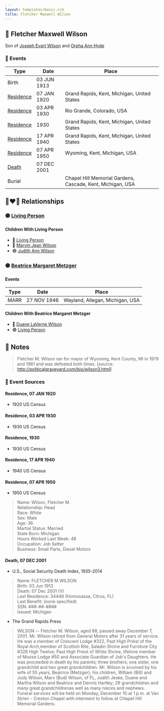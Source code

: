 ```yaml
---
layout: templates/basic.njk
title: Fletcher Maxwell Wilson
---
```

## 🔵 Fletcher Maxwell Wilson

Son of [Joseph Evart Wilson](/people/5/57306025) and [Orpha Ann Hyde](/people/6/63932813)

### 📆 Events

Type | Date | Place
------ | ------ | ------
Birth | 03 JUN 1913 |
[Residence](#event-1) | 07 JAN 1920 | Grand Rapids, Kent, Michigan, United States
[Residence](#event-2) | 03 APR 1930 | Rio Grande, Colorado, USA
[Residence](#event-3) | 1930 | Grand Rapids, Kent, Michigan, United States
[Residence](#event-4) | 17 APR 1940 | Grand Rapids, Kent, Michigan, United States
[Residence](#event-5) | 07 APR 1950 | Wyoming, Kent, Michigan, USA
[Death](#event-6) | 07 DEC 2001 |
Burial |  | Chapel Hill Memorial Gardens, Cascade, Kent, Michigan, USA

## 👩‍❤️‍👨 Relationships

### 🟣 [Living Person](/people/1/1324224)

#### Children With Living Person
* 🔵 [Living Person](/people/5/53774374)
* 🔵 [Marvin Jean Wilson](/people/4/40728128)
* 🟣 [Judith Ann Wilson](/people/5/50745588)
### 🟣 [Beatrice Margaret Metzger](/people/7/79763948)

#### Events

Type | Date | Place
------ | ------ | ------
MARR | 27 NOV 1946 | Wayland, Allegan, Michigan, USA
#### Children With Beatrice Margaret Metzger
* 🔵 [Duane LaVerne Wilson](/people/6/61086158)
* 🟣 [Living Person](/people/9/91180844)
## 📝 Notes
>   
  > Fletcher M. Wilson ran for mayor of Wyoming, Kent County, MI in 1979 and 1981 and was defeated both times. [source: http://politicalgraveyard.com/bio/wilson3.html]
### 📰 Event Sources

#### <a id="event-1"></a> Residence, 07 JAN 1920
* 1920 US Census

#### <a id="event-2"></a> Residence, 03 APR 1930
* 1930 US Census

#### <a id="event-3"></a> Residence, 1930
* 1930 US Census

#### <a id="event-4"></a> Residence, 17 APR 1940
* 1940 US Census

#### <a id="event-5"></a> Residence, 07 APR 1950
* 1950 US Census
>   
  > Name: Wilson, Fletcher M.  
  > Relationship: Head  
  > Race: White  
  > Sex: Male  
  > Age: 36  
  > Martial Status: Married  
  > State Born: Michigan  
  > Hours Worked Last Week: 48  
  > Occupation: Job Setter  
  > Business: Small Parts, Diesel Motors

#### <a id="event-6"></a> Death, 07 DEC 2001
* U.S., Social Security Death Index, 1935-2014
>   
  > Name: FLETCHER M WILSON  
  > Birth: 03 Jun 1913  
  > Death: 07 Dec 2001 (V)  
  > Last Residence: 34446 (Homosassa, Citrus, FL)  
  > Last Benefit: (none specified)  
  > SSN: ###-##-####  
  > Issued: Michigan
* The Grand Rapids Press
>   
  > WILSON -- Fletcher M. Wilson, aged 88, passed away December 7, 2001. Mr. Wilson retired from General Motors after 31 years of service. He was a member of Crescent Lodge #322, Past High Priest of the Royal Arch,member of Scottish Rite, Saladin Shrine and Furniture City #326 High Twelve; Past High Priest of White Shrine, lifetime member of Moose Lodge #50 and Associate Guardian of Job's Daughters. He was proceeded in death by his parents; three brothers; one sister, one grandchild and two great grandchildren. Mr. Wilson is sruvived by his wife of 55 years, Beatrice (Metzger); his children, William (Bill) and Judy Wilson, Marv (Bud) Wilson, of FL, Judith Jeske, Duane and Martha Wilson and Beatrice and Dennis Hartley; 29 grandchildren and many great grandchildrenas well as many nieces and nephews. Funeral services will be held on Monday, December 10 at 1 p.m. at Van Strien - Creston Chapel with interment to follow at CHapel Hill Memorial Gardens.
